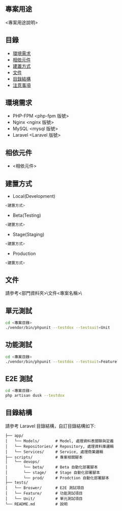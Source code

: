 ## 專案用途
<專案用途說明>

## 目錄
* [環境需求](#環境需求)
* [相依元件](#相依元件)
* [建置方式](#建置方式)
* [文件](#文件)
* [目錄結構](#目錄結構)
* [注意事項](#注意事項)

## 環境需求
- PHP-FPM <php-fpm 版號>
- Nginx <nginx 版號>
- MySQL <mysql 版號>
- Laravel <Laravel 版號>

## 相依元件
 - <相依元件>

## 建置方式
- Local(Development)
```bash
<建置方式>
```

- Beta(Testing)
```bash
<建置方式>
```

- Stage(Staging)
```bash
<建置方式>
```

- Production
```bash
<建置方式>
```

## 文件
請參考<部門資料夾>\文件\<專案名稱>\

## 單元測試
```bash
cd <專案目錄>
./vendor/bin/phpunit --testdox --testsuit=Unit
```

## 功能測試
```bash
cd <專案目錄>
./vendor/bin/phpunit --testdox --testsuit=Feature
```

## E2E 測試
```bash
cd <專案目錄>
php artisan dusk --testdox
```

## 目錄結構
請參考 Laravel 目錄結構，自訂目錄結構如下:

    ├── app/
    │   └── Models/       # Model, 處理資料表關聯與定義
    │   └── Repositories/ # Repository, 處理資料庫邏輯
    │   └── Services/     # Service, 處理商業邏輯
    ├── scripts/          # 專案相關腳本
    │   └── devops/
    │       └── beta/     # Beta 自動化部署腳本
    │       └── stage/    # Stage 自動化部署腳本
    │       └── prod/     # Prodction 自動化部署腳本
    ├── tests/
    │   └── Broswer/      # E2E 測試項目
    │   └── Feature/      # 功能測試項目
    │   └── Unit/         # 單元測試項目
    └── README.md         # 說明